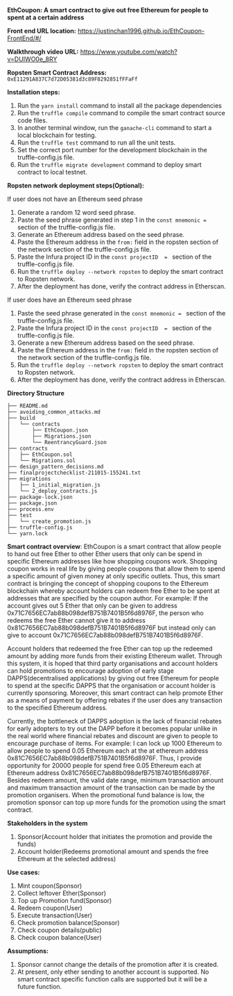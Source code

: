 **EthCoupon: A smart contract to give out free Ethereum for people to spent at a certain address**

**Front end URL location:** https://justinchan1996.github.io/EthCoupon-FrontEnd/#/

**Walkthrough video URL:** https://www.youtube.com/watch?v=DUIWO0e_8RY

**Ropsten Smart Contract Address:** `0xE11291A837C7d72D05381d3c89F8292851fFFaFf`

**Installation steps:**

1. Run the `yarn install` command to install all the package dependencies
2. Run the `truffle compile` command to compile the smart contract source code files.
3. In another terminal window, run the `ganache-cli` command to start a local blockchain for testing.
3. Run the `truffle test` command to run all the unit tests.
4. Set the correct port number for the development blockchain in the truffle-config.js file.
5. Run the `truffle migrate development` command to deploy smart contract to local testnet.

**Ropsten network deployment steps(Optional):**

If user does not have an Ethereum seed phrase

1. Generate a random 12 word seed phrase. 
2. Paste the seed phrase generated in step 1 in the `const mnemonic =` section of the truffle-config.js file. 
3. Generate an Ethereum address based on the seed phrase.
4. Paste the Ethereum address in the `from:` field in the ropsten section of the network section of the truffle-config.js file. 
5. Paste the Infura project ID in the `const projectID  = ` section of the truffle-config.js file. 
6. Run the `truffle deploy --network ropsten` to deploy the smart contract to Ropsten network.
7. After the deployment has done, verify the contract address in Etherscan. 

If user does have an Ethereum seed phrase

1. Paste the seed phrase generated in the `const mnemonic = ` section of the truffle-config.js file. 
2. Paste the Infura project ID in the `const projectID  = ` section of the truffle-config.js file. 
3. Generate a new Ethereum address based on the seed phrase.
4. Paste the Ethereum address in the `from:` field in the ropsten section of the network section of the truffle-config.js file. 
5. Run the `truffle deploy --network ropsten` to deploy the smart contract to Ropsten network.
6. After the deployment has done, verify the contract address in Etherscan. 

**Directory Structure**

```
├── README.md
├── avoiding_common_attacks.md
├── build
│   └── contracts
│       ├── EthCoupon.json
│       ├── Migrations.json
│       └── ReentrancyGuard.json
├── contracts
│   ├── EthCoupon.sol
│   └── Migrations.sol
├── design_pattern_decisions.md
├── finalprojectchecklist-211015-155241.txt
├── migrations
│   ├── 1_initial_migration.js
│   └── 2_deploy_contracts.js
├── package-lock.json
├── package.json
├── process.env
├── test
│   └── create_promotion.js
├── truffle-config.js
└── yarn.lock
```

**Smart contract overview**: EthCoupon is a smart contract that allow people to hand out free Ether to other Ether users that only can be spend in specific Ethereum addresses like how shopping coupons work. Shopping coupon works in real life by 
giving people coupons that allow them to spend a specific amount of given money at only specific outlets. Thus, this smart contract is bringing the concept of shopping coupons to the Ethereum blockchain whereby account holders can redeem free Ether to be spent at addresses that are specified by the coupon author. For example: If the account gives out 5 Ether that only can be given to address 0x71C7656EC7ab88b098defB751B7401B5f6d8976F, the person who redeems the free Ether cannot give it to address 0x81C7656EC7ab88b098defB751B7401B5f6d8976F but instead only can give to account 0x71C7656EC7ab88b098defB751B7401B5f6d8976F. 

Account holders that redeemed the free Ether can top up the redeemed amount by adding more funds from their existing Ethereum wallet. Through this system, it is hoped that third party organisations and account holders can hold promotions to encourage adoption of early stage DAPPS(decentralised applications) by giving out free Ethereum for people to spend at the specific DAPPS that the organisation or account holder is currently sponsoring. Moreover, this smart contract can help promote Ether as a means of payment by offering rebates if the user does any transaction to the specified Ethereum address. 

Currently, the bottleneck of DAPPS adoption is the lack of financial rebates for early adopters to try out the DAPP before it becomes popular unlike in the real world where financial rebates and discount are given to people to encourage purchase of items.  For example: I can lock up 1000 Ethereum to allow people to spend 0.05 Ethereum each at the at ethereum address 0x81C7656EC7ab88b098defB751B7401B5f6d8976F. Thus, I provide opportunity for 20000 people for spend free 0.05 Ethereum each at Ethereum address 0x81C7656EC7ab88b098defB751B7401B5f6d8976F. Besides redeem amount, the valid date range, minimum transaction amount and maximum transaction amount of the transaction can be made by the promotion organisers.  When the promotional fund balance is low, the promotion sponsor can top up more funds for the promotion using the smart contract.

**Stakeholders in the system**

1. Sponsor(Account holder that initiates the promotion and provide the funds)
2. Account holder(Redeems promotional amount and spends the free Ethereum at the selected address)

**Use cases:**

1. Mint coupon(Sponsor)
2. Collect leftover Ether(Sponsor)
3. Top up Promotion fund(Sponsor)
4. Redeem coupon(User)
5. Execute transaction(User)
6. Check promotion balance(Sponsor)
7. Check coupon details(public)
8. Check coupon balance(User)

**Assumptions:**

1. Sponsor cannot change the details of the promotion after it is created.
2. At present, only ether sending to another account is supported. No smart contract specific function calls are supported but it will be a future function.
